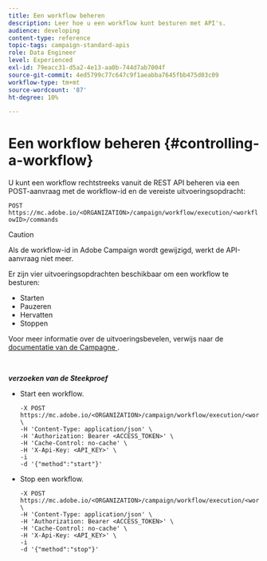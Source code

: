```yaml
---
title: Een workflow beheren
description: Leer hoe u een workflow kunt besturen met API's.
audience: developing
content-type: reference
topic-tags: campaign-standard-apis
role: Data Engineer
level: Experienced
exl-id: 79eacc31-d5a2-4e13-aa0b-744d7ab7004f
source-git-commit: 4ed5799c77c647c9f1aeabba7645fbb475d03c09
workflow-type: tm+mt
source-wordcount: '87'
ht-degree: 10%

---
```


# Een workflow beheren {#controlling-a-workflow}

U kunt een workflow rechtstreeks vanuit de REST API beheren via een POST-aanvraag met de workflow-id en de vereiste uitvoeringsopdracht:

`POST https://mc.adobe.io/<ORGANIZATION>/campaign/workflow/execution/<workflowID>/commands`

>[!CAUTION]
>
>Als de workflow-id in Adobe Campaign wordt gewijzigd, werkt de API-aanvraag niet meer.

Er zijn vier uitvoeringsopdrachten beschikbaar om een workflow te besturen:

* Starten
* Pauzeren
* Hervatten
* Stoppen

Voor meer informatie over de uitvoeringsbevelen, verwijs naar de [ documentatie van de Campagne ](https://experienceleague.adobe.com/docs/campaign-standard/using/managing-processes-and-data/executing-a-workflow/about-workflow-execution.html?lang=nl-NL).

<br/>

***verzoeken van de Steekproef***

* Start een workflow.

  ```
  -X POST https://mc.adobe.io/<ORGANIZATION>/campaign/workflow/execution/<workflowID>/commands \
  -H 'Content-Type: application/json' \
  -H 'Authorization: Bearer <ACCESS_TOKEN>' \
  -H 'Cache-Control: no-cache' \
  -H 'X-Api-Key: <API_KEY>' \
  -i
  -d '{"method":"start"}'
  ```

  <!-- + réponse -->

* Stop een workflow.

  ```
  -X POST https://mc.adobe.io/<ORGANIZATION>/campaign/workflow/execution/<workflowID>/commands \
  -H 'Content-Type: application/json' \
  -H 'Authorization: Bearer <ACCESS_TOKEN>' \
  -H 'Cache-Control: no-cache' \
  -H 'X-Api-Key: <API_KEY>' \
  -i
  -d '{"method":"stop"}'
  ```

  <!-- + réponse -->
